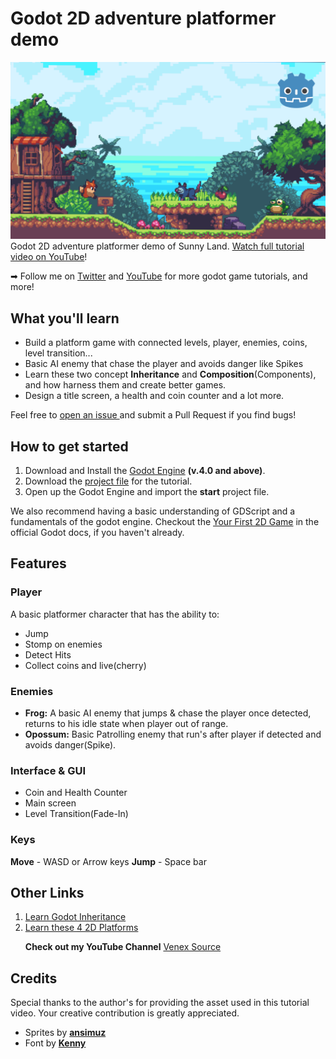 # Godot 2D adventure platformer demo
![](Banner.png)
Godot 2D adventure platformer demo of Sunny Land. [Watch full tutorial video on YouTube]()! <p></p>
➡ Follow me on [Twitter](https://twitter.com/VenexSource) and [YouTube](https://www.youtube.com/@venex_source) for more godot game tutorials, and more!

## What you'll learn
- Build a platform game with connected levels, player, enemies, coins, level transition...
- Basic AI enemy that chase the player and avoids danger like Spikes
- Learn these two concept **Inheritance** and **Composition**(Components), and how harness them and create better games.
- Design a title screen, a health and coin counter and a lot more.

Feel free to [ open an issue ](https://github.com/venex-source/godot-2D-adventure-platformer/issues) and submit a Pull Request if you find bugs!

## How to get started
1. Download and Install the [Godot Engine](https://godotengine.org/) **(v.4.0 and above)**.
2. Download the [project file]() for the tutorial.
3. Open up the Godot Engine and import the **start** project file. <p></p>

We also recommend having a basic understanding of GDScript and a fundamentals of the godot engine. Checkout the [Your First 2D Game](https://docs.godotengine.org/en/stable/getting_started/first_2d_game/index.html) in the official Godot docs, if you haven't already.

## Features
### Player
A basic platformer character that has the ability to:
- Jump
- Stomp on enemies
- Detect Hits
- Collect coins and live(cherry)
### Enemies
- **Frog:** A basic AI enemy that jumps & chase the player once detected, returns to his idle state when player out of range.
- **Opossum:** Basic Patrolling enemy that run's after player if detected and avoids danger(Spike).

### Interface & GUI
- Coin and Health Counter
- Main screen
- Level Transition(Fade-In)

### Keys
**Move** - WASD or Arrow keys
**Jump** - Space bar

## Other Links
1. [Learn Godot Inheritance]()
2. [Learn these 4 2D Platforms]() <p></p>
**Check out my YouTube Channel** [Venex Source](https://www.youtube.com/@venex_source)

## Credits
Special thanks to the author's for providing the asset used in this tutorial video. Your creative contribution is greatly appreciated.
- Sprites by [**ansimuz**](https://ansimuz.itch.io/sunny-land-pixel-game-art)
- Font by [**Kenny**](https://www.kenney.nl)
